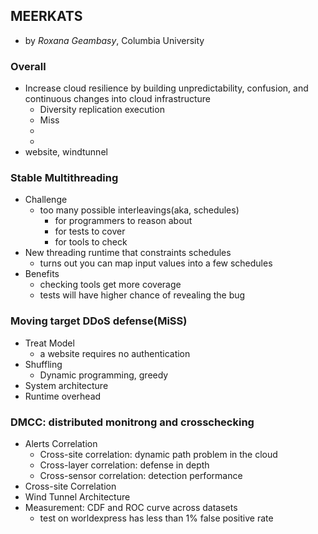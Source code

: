 MEERKATS
---

- by *Roxana Geambasy*, Columbia University

### Overall
- Increase cloud resilience by building unpredictability, confusion, and continuous changes into cloud infrastructure
	- Diversity replication execution
	- Miss
	-
	-
- website, windtunnel

### Stable Multithreading
- Challenge
	- too many possible interleavings(aka, schedules)
		- for programmers to reason about
		- for tests to cover
		- for tools to check
- New threading runtime that constraints schedules
	- turns out you can map input values into a few schedules
- Benefits
	- checking tools get more coverage
	- tests will have higher chance of revealing the bug


### Moving target DDoS defense(MiSS)
- Treat Model
	- a website requires no authentication
- Shuffling
	- Dynamic programming, greedy
- System architecture
- Runtime overhead

### DMCC: distributed monitrong and crosschecking 
- Alerts Correlation
	- Cross-site correlation: dynamic path problem in the cloud
	- Cross-layer correlation: defense in depth
	- Cross-sensor correlation: detection performance
- Cross-site Correlation
- Wind Tunnel Architecture
- Measurement: CDF and ROC curve across datasets
	- test on worldexpress has less than 1% false positive rate